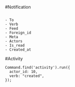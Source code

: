 

#Notification

```

- To
- Verb
- Feed
- Foreign_id
- Meta
- Actors
- Is_read
- Created_at

```

#Activity

```
Command.find('activity').run({
  actor_id: 10,
  verb: "created",
});
```
